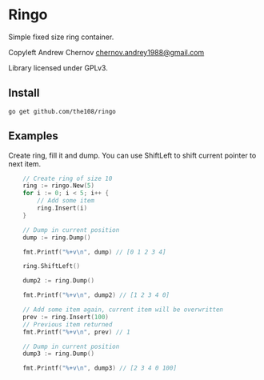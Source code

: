 Ringo
=====

Simple fixed size ring container.

Copyleft Andrew Chernov <chernov.andrey1988@gmail.com>

Library licensed under GPLv3.

Install
-------

	go get github.com/the108/ringo

Examples
--------

Create ring, fill it and dump. You can use ShiftLeft to shift current pointer to next item.

```go
	// Create ring of size 10
	ring := ringo.New(5)
	for i := 0; i < 5; i++ {
		// Add some item
		ring.Insert(i)
	}

	// Dump in current position
	dump := ring.Dump()

	fmt.Printf("%+v\n", dump) // [0 1 2 3 4]

	ring.ShiftLeft()

	dump2 := ring.Dump()

	fmt.Printf("%+v\n", dump2) // [1 2 3 4 0]

	// Add some item again, current item will be overwritten
	prev := ring.Insert(100)
	// Previous item returned
	fmt.Printf("%+v\n", prev) // 1

	// Dump in current position
	dump3 := ring.Dump()

	fmt.Printf("%+v\n", dump3) // [2 3 4 0 100]

```